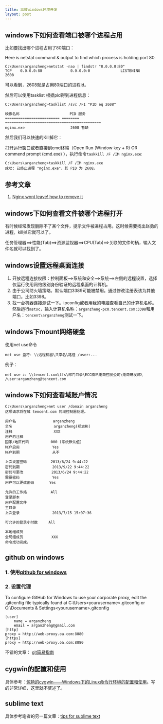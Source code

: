 ```yaml
---
title: 高效windows环境开发
layout: post
---
```



windows下如何查看端口被哪个进程占用
-----------------------------------


比如要找出哪个进程占用了80端口：

Here is netstat command & output to find which process is holding port 80.

    C:\Users\arganzheng>netstat -nao | findstr "0.0.0.0:80"
    TCP    0.0.0.0:80             0.0.0.0:0              LISTENING       2608

可以看到，2608就是占用80端口的进程id。

然后可以使用tasklist 根据pid得到进程信息：

    C:\Users\arganzheng>tasklist /svc /FI "PID eq 2608"
    
    映像名称                       PID 服务
    ========================= ======== ============================================
    nginx.exe                     2608 暂缺


然后我们可以快速的Kill掉它：

打开运行窗口或者直接到cmd终端（Open Run (Window key + R) OR commend prompt (cmd.exe) ），执行命令`taskkill /F /IM nginx.exe`:

    C:\Users\arganzheng>taskkill /F /IM nginx.exe
    成功: 已终止进程 "nginx.exe"，其 PID 为 2608。

## 参考文章

1. [Nginx wont leave! how to remove it](http://stackoverflow.com/questions/12239778/nginx-wont-leave-how-to-remove-it)


windows下如何查看文件被哪个进程打开
-----------------------------------


有时候经常发现删除不了某个文件，提示文件被进程占用。这时候需要找出赵勇的进程，kill掉它就可以了。

任务管理器==>性能(Tab)==>资源监视器==>CPU(Tab)==>关联的文件句柄，输入文件名就可以找到了。

windows设置远程桌面连接
-----------------------

1. 开放远程连接权限：控制面板==>系统和安全==>系统==>左侧的远程设置，选择 仅运行使用网络级别身份验证的远程桌面的计算机。
2. 由于公司防火墙策略，默认端口3389可能被禁用。通过修改注册表该为其他端口，比如3398。
3. 找一台机器连接测试一下。ipconfig或者用我的电脑查看自己的计算机名称。然后运行`mstsc`，输入计算机名称：`arganzheng-pc0.tencent.com:3398`和用户名：`tencent\arganzheng`测试一下。


windows下mount网络硬盘
----------------------

使用net use命令

    net use 盘符: \\远程机器\共享名\路径 /user:...

例子：

    net use z: \\tencent.com\tfs\部门目录\ECC腾讯电商控股公司\电商研发部\ /user:arganzheng@tencent.com


windows下如何查看域账户情况
------------------------

    C:\Users\arganzheng>net user /domain arganzheng
    这项请求将在域 tencent.com 的域控制器处理。
    
    用户名                 arganzheng
    全名                   arganzheng(郑志彬)
    注释                   XXX
    用户的注释
    国家/地区代码          000 (系统默认值)
    帐户启用               Yes
    帐户到期               从不
    
    上次设置密码           2013/6/24 9:44:22
    密码到期               2013/9/22 9:44:22
    密码可更改             2013/6/24 9:44:22
    需要密码               Yes
    用户可以更改密码       Yes
    
    允许的工作站           All
    登录脚本
    用户配置文件
    主目录
    上次登录               2013/7/15 15:07:36
    
    可允许的登录小时数     All
    
    本地组成员
    全局组成员             XXX
    命令成功完成。


github on windows
-----------------

### 1. 使用[github for windows](http://windows.github.com/)

### 2. 设置代理

To configure GitHub for Windows to use your  corporate proxy, edit the .gitconfig file typically found at C:\Users\<yourusername>\.gitconfig or C:\Documents & Settings\<yourusername>\.gitconfig

    [user]
        name = arganzheng
    	email = arganzheng@gmail.com
    [http]
    proxy = http://web-proxy.oa.com:8080
    [https]
    proxy = http://web-proxy.oa.com:8080

不错的文章： [git简易指南](http://rogerdudler.github.io/git-guide/index.zh.html)


cygwin的配置和使用
------------------

具体参考：[惊艳的cygwin——Windows下的Linux命令行环境的配置和使用](http://oldratlee.com/post/2012-12-22/stunning-cygwin)。写的非常详细，这里就不赘述了。


sublime text
------------

具体参考笔者的另一篇文章：[tips for sublime text](http://blog.arganzheng.me/posts/tips-for-sublime-text.html)

